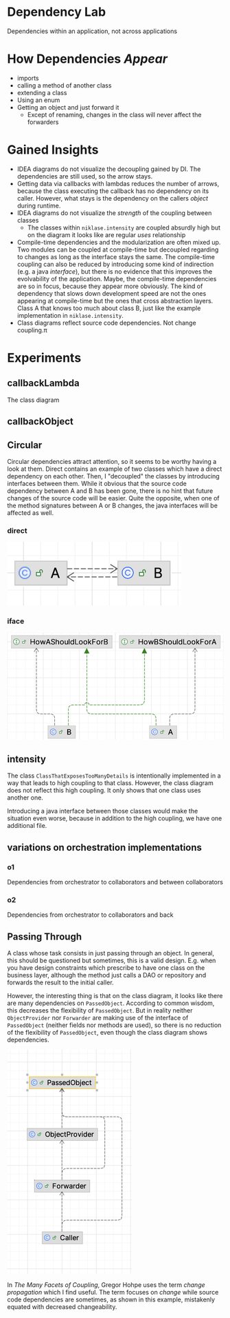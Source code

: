 # Dependency Lab

Dependencies within an application, not across applications

# How Dependencies _Appear_

* imports
* calling a method of another class
* extending a class
* Using an enum
* Getting an object and just forward it
    * Except of renaming, changes in the class will never affect the forwarders

# Gained Insights

* IDEA diagrams do not visualize the decoupling gained by DI. The dependencies are still used, so the arrow stays.
* Getting data via callbacks with lambdas reduces the number of arrows, because the class executing the callback has no
  dependency on its caller. However, what stays is the dependency on the callers _object_ during runtime.
* IDEA diagrams do not visualize the _strength_ of the coupling between classes
    * The classes within `niklase.intensity` are coupled absurdly high but on the diagram it looks like are regular
      _uses_ relationship
* Compile-time dependencies and the modularization are often mixed up. Two modules can be coupled at compile-time but
  decoupled regarding to changes as long as the interface stays the same.
  The compile-time coupling can also be reduced by introducing some kind of indirection (e.g. a java _interface_), but
  there is no evidence that this improves the evolvability of the application.
  Maybe, the compile-time dependencies are so in focus, because they appear more obviously. The kind of dependency that
  slows down development speed are not the ones appearing at compile-time but the ones that cross abstraction layers. 
  Class A that knows too much about class B, just like the example implementation in `niklase.intensity`.
* Class diagrams reflect source code dependencies. Not change coupling.π

# Experiments

## callbackLambda
The class diagram

## callbackObject

## Circular
Circular dependencies attract attention, so it seems to be worthy having a look at them. Direct contains an example of
two classes which have a direct dependency on each other. Then, I "decoupled" the classes by introducing interfaces
between them. While it obvious that the source code dependency between A and B has been gone, there is no hint that
future changes of the source code will be easier. Quite the opposite, when one of the method signatures between A or B
changes, the java interfaces will be affected as well.

### direct
![title](images/circular-direct.png)

### iface
![title](images/circular-with-interfaces.png)
## intensity

The class `ClassThatExposesTooManyDetails` is intentionally implemented in a way that leads to high coupling to that
class.
However, the class diagram does not reflect this high coupling. It only shows that one class uses another one.

Introducing a java interface between those classes would make the situation even worse, because in addition to the
high coupling, we have one additional file.

## variations on orchestration implementations

### o1

Dependencies from orchestrator to collaborators and between collaborators

### o2

Dependencies from orchestrator to collaborators and back

## Passing Through
A class whose task consists in just passing through an object. In general, this should be questioned but sometimes, this
is a valid design. E.g. when you have design constraints which prescribe to have one class on the business layer, although
the method just calls a DAO or repository and forwards the result to the initial caller.

However, the interesting thing is that on the class diagram, it looks like there are many dependencies on `PassedObject`.
According to common wisdom, this decreases the flexibility of `PassedObject`. But in reality neither `ObjectProvider`
nor `Forwarder` are making use of the interface of `PassedObject` (neither fields nor methods are used), so there is no reduction
of the flexibility of `PassedObject`, even though the class diagram shows dependencies.

![title](images/passthrough.png)

In _The Many Facets of Coupling_, Gregor Hohpe uses the term _change propagation_ which I find useful. The term
focuses on _change_ while source code dependencies are sometimes, as shown in this example, mistakenly equated with decreased changeability.